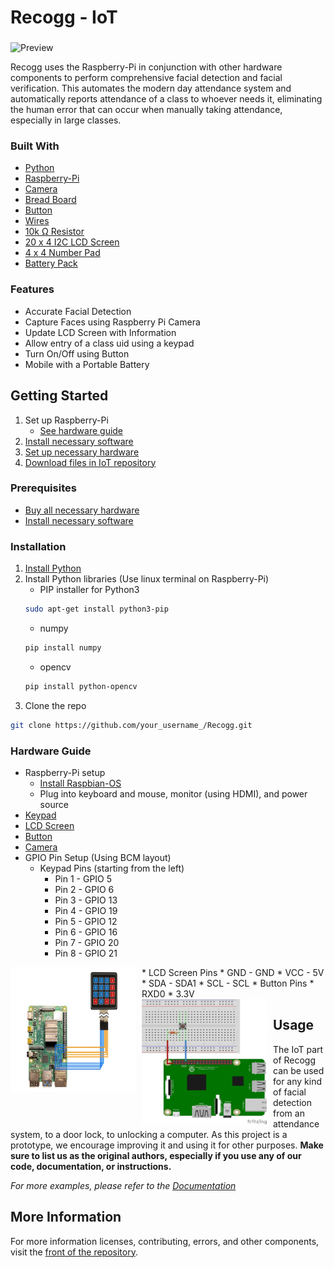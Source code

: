# Recogg - IoT

###  ###

![Preview]()

Recogg uses the Raspberry-Pi in conjunction with other hardware components to perform comprehensive facial detection and facial verification. This automates the modern day attendance system and automatically reports attendance of a class to whoever needs it, eliminating the human error that can occur when manually taking attendance, especially in large classes.

<!-- BUILT WITH -->
### Built With

* [Python](https://img.shields.io/badge/python-3.6-blue)
* [Raspberry-Pi](https://img.shields.io/badge/raspberry--pi-4-green)
* [Camera](https://www.amazon.com/Raspberry-Pi-Camera-Module-Megapixel/dp/B01ER2SKFS/ref=sr_1_3?dchild=1&keywords=raspberry+pi+camera&qid=1592857047&sr=8-3)
* [Bread Board](https://www.amazon.com/EL-CP-003-Breadboard-Solderless-Distribution-Connecting/dp/B01EV6LJ7G/ref=sr_1_1_sspa?dchild=1&keywords=breadboard&qid=1595879460&sr=8-1-spons&psc=1&spLa=ZW5jcnlwdGVkUXVhbGlmaWVyPUExSDVaOVZTQjhRTE0xJmVuY3J5cHRlZElkPUEwNzA0MjMxMjU2VDhZOU45VzVFUiZlbmNyeXB0ZWRBZElkPUEwNTI0ODkxMTVLQVI1Vk9QVEE5OCZ3aWRnZXROYW1lPXNwX2F0ZiZhY3Rpb249Y2xpY2tSZWRpcmVjdCZkb05vdExvZ0NsaWNrPXRydWU=)
* [Button](https://www.amazon.com/6x6x6mm-Momentary-Push-Button-Switch/dp/B01GN79QF8/ref=sr_1_5?dchild=1&keywords=raspberry+pi+button&qid=1595879504&sr=8-5)
* [Wires](https://www.amazon.com/REXQualis-120pcs-Breadboard-Arduino-Raspberry/dp/B072L1XMJR/ref=sr_1_1_sspa?dchild=1&keywords=wires+for+raspberry+pi&qid=1595879217&sr=8-1-spons&psc=1&smid=AGKZJH7853EGJ&spLa=ZW5jcnlwdGVkUXVhbGlmaWVyPUEyT0lSUVIxWkQ0NzlYJmVuY3J5cHRlZElkPUEwMTE2MjU4MjI4SDNBUTVMMUo2TSZlbmNyeXB0ZWRBZElkPUExMDQ2NTg4MlZHREdTTUU1ODNIWiZ3aWRnZXROYW1lPXNwX2F0ZiZhY3Rpb249Y2xpY2tSZWRpcmVjdCZkb05vdExvZ0NsaWNrPXRydWU=)
* [10k Ω Resistor](https://www.amazon.com/EDGELEC-Resistor-Tolerance-Multiple-Resistance/dp/B07QJB31M7/ref=sr_1_1_sspa?dchild=1&keywords=10k+ohm+resistor&qid=1595879144&sr=8-1-spons&psc=1&spLa=ZW5jcnlwdGVkUXVhbGlmaWVyPUExRU9QVkQ5VzcxR1BDJmVuY3J5cHRlZElkPUEwMzQ5MDkwQTQwNlZFWTQzR0NMJmVuY3J5cHRlZEFkSWQ9QTA4MDc3MjEyQU1UQlZFV08xQUdMJndpZGdldE5hbWU9c3BfYXRmJmFjdGlvbj1jbGlja1JlZGlyZWN0JmRvTm90TG9nQ2xpY2s9dHJ1ZQ==)
* [20 x 4 I2C LCD Screen](https://www.amazon.com/dp/B01GPUMP9C/ref=twister_B0784SYKBM?_encoding=UTF8&psc=1)
* [4 x 4 Number Pad](https://www.amazon.com/YETAIDA-Arduino-Universial-Keyboard-Membrane/dp/B07Q7FW8B9/ref=sr_1_1_sspa?dchild=1&keywords=4x4+raspberry+pi+keypad&qid=1595878846&sr=8-1-spons&psc=1&spLa=ZW5jcnlwdGVkUXVhbGlmaWVyPUEzR0FYWFRWTklaNEY5JmVuY3J5cHRlZElkPUEwOTc4NDM2MTBPQzVPUldBREpUUiZlbmNyeXB0ZWRBZElkPUEwNTg1OTIxMkNQWjkzT0dBNkdHOCZ3aWRnZXROYW1lPXNwX2F0ZiZhY3Rpb249Y2xpY2tSZWRpcmVjdCZkb05vdExvZ0NsaWNrPXRydWU=)
* [Battery Pack](https://www.amazon.com/Battery-Pack-Raspberry-4000mAh-Suction/dp/B07BSG7V3J)

### Features
* Accurate Facial Detection
* Capture Faces using Raspberry Pi Camera
* Update LCD Screen with Information
* Allow entry of a class uid using a keypad
* Turn On/Off using Button
* Mobile with a Portable Battery

## Getting Started
1. Set up Raspberry-Pi
    * [See hardware guide](#hardware-guide)
2. [Install necessary software](#installation)
3. [Set up necessary hardware](#hardware-guide)
4. [Download files in IoT repository](#installation)

### Prerequisites
* [Buy all necessary hardware](#built-with)
* [Install necessary software](#installation)
  
<!-- INSTALLATION -->
### Installation
1. [Install Python](https://img.shields.io/badge/python-3.6-blue)
2. Install Python libraries (Use linux terminal on Raspberry-Pi) 
   * PIP installer for Python3
   ```sh
   sudo apt-get install python3-pip
   ```
   * numpy
   ```sh
   pip install numpy
   ```
   * opencv
   ```sh
   pip install python-opencv
   ```
3. Clone the repo
```sh
git clone https://github.com/your_username_/Recogg.git
```

<!-- HARDWARE GUIDE -->
### Hardware Guide
* Raspberry-Pi setup
  * [Install Raspbian-OS](https://www.raspberrypi.org/documentation/installation/installing-images/)
  * Plug into keyboard and mouse, monitor (using HDMI), and power source
* [Keypad](https://maker.pro/raspberry-pi/tutorial/how-to-use-a-keypad-with-a-raspberry-pi-4)
* [LCD Screen](https://www.youtube.com/watch?v=F9IVtKa8C7Q)
* [Button](https://raspberrypihq.com/use-a-push-button-with-raspberry-pi-gpio/)
* [Camera](https://projects.raspberrypi.org/en/projects/getting-started-with-picamera)
* GPIO Pin Setup (Using BCM layout)
   * Keypad Pins (starting from the left)
      * Pin 1 - GPIO 5
      * Pin 2 - GPIO 6
      * Pin 3 - GPIO 13
      * Pin 4 - GPIO 19
      * Pin 5 - GPIO 12 
      * Pin 6 - GPIO 16
      * Pin 7 - GPIO 20 
      * Pin 8 - GPIO 21 
<img src="images/keypadImage.png" width="200" height="200" alt="Keypad Image" style="float: left; margin-right: 10px;" />
   * LCD Screen Pins
      * GND - GND
      * VCC - 5V 
      * SDA - SDA1
      * SCL - SCL
   * Button Pins
      * RXD0
      * 3.3V
<img src="images/buttonImage.jpg" width="200" height="200" alt="Button Image" style="float: left; margin-right: 10px;" />

<!-- USAGE EXAMPLES -->
## Usage

The IoT part of Recogg can be used for any kind of facial detection from an attendance system, to a door lock, to unlocking a computer. As this project is a prototype, we encourage improving it and using it for other purposes. **Make sure to list us as the original authors, especially if you use any of our code, documentation, or instructions.**

_For more examples, please refer to the [Documentation](https://example.com)_

## More Information ##

For more information licenses, contributing, errors, and other components, visit the [front of the repository](https://github.com/ashayp22/Recogg).


